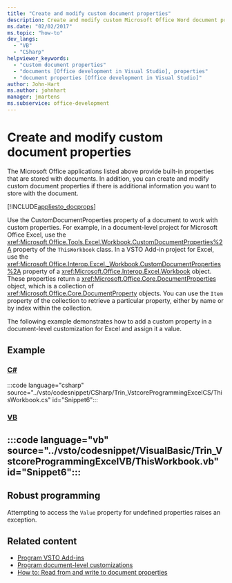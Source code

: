 ```yaml
---
title: "Create and modify custom document properties"
description: Create and modify custom Microsoft Office Word document properties if there's additional information you want to store with the document.
ms.date: "02/02/2017"
ms.topic: "how-to"
dev_langs:
  - "VB"
  - "CSharp"
helpviewer_keywords:
  - "custom document properties"
  - "documents [Office development in Visual Studio], properties"
  - "document properties [Office development in Visual Studio]"
author: John-Hart
ms.author: johnhart
manager: jmartens
ms.subservice: office-development
---
```

# Create and modify custom document properties

  The Microsoft Office applications listed above provide built-in properties that are stored with documents. In addition, you can create and modify custom document properties if there is additional information you want to store with the document.

 [!INCLUDE[appliesto_docprops](../vsto/includes/appliesto-docprops-md.md)]

 Use the CustomDocumentProperties property of a document to work with custom properties. For example, in a document-level project for Microsoft Office Excel, use the <xref:Microsoft.Office.Tools.Excel.Workbook.CustomDocumentProperties%2A> property of the `ThisWorkbook` class. In a VSTO Add-in project for Excel, use the <xref:Microsoft.Office.Interop.Excel._Workbook.CustomDocumentProperties%2A> property of a <xref:Microsoft.Office.Interop.Excel.Workbook> object. These properties return a <xref:Microsoft.Office.Core.DocumentProperties> object, which is a collection of <xref:Microsoft.Office.Core.DocumentProperty> objects. You can use the `Item` property of the collection to retrieve a particular property, either by name or by index within the collection.

 The following example demonstrates how to add a custom property in a document-level customization for Excel and assign it a value.

## Example

 ### [C#](#tab/csharp)
 :::code language="csharp" source="../vsto/codesnippet/CSharp/Trin_VstcoreProgrammingExcelCS/ThisWorkbook.cs" id="Snippet6":::

 ### [VB](#tab/vb)
 :::code language="vb" source="../vsto/codesnippet/VisualBasic/Trin_VstcoreProgrammingExcelVB/ThisWorkbook.vb" id="Snippet6":::
 ---

## Robust programming
 Attempting to access the `Value` property for undefined properties raises an exception.

## Related content
- [Program VSTO Add-ins](../vsto/programming-vsto-add-ins.md)
- [Program document-level customizations](../vsto/programming-document-level-customizations.md)
- [How to: Read from and write to document properties](../vsto/how-to-read-from-and-write-to-document-properties.md)
